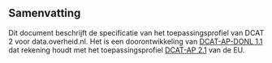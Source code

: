 ## Samenvatting

Dit document beschrijft de specificatie van het toepassingsprofiel van DCAT 2 voor data.overheid.nl. Het is een doorontwikkeling van <a href="https://dcat-ap-donl.readthedocs.io/en/latest/">DCAT-AP-DONL 1.1</a> dat rekening houdt met het toepassingsprofiel <a href="https://joinup.ec.europa.eu/collection/semantic-interoperability-community-semic/solution/dcat-application-profile-data-portals-europe/release/210">DCAT-AP 2.1</a> van de EU.
